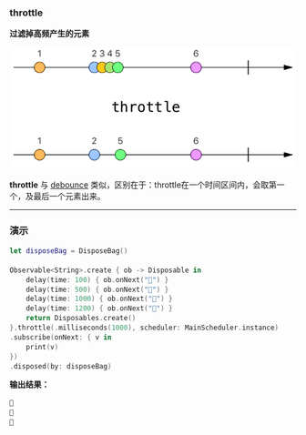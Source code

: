 ### throttle

**过滤掉高频产生的元素**

![](/assets/WhichOperator/Operators/throttle.png)

**throttle** 与 [debounce](debounce.md) 类似，区别在于：throttle在一个时间区间内，会取第一个，及最后一个元素出来。



---

### 演示

```swift
let disposeBag = DisposeBag()

Observable<String>.create { ob -> Disposable in
    delay(time: 100) { ob.onNext("🍐") }
    delay(time: 500) { ob.onNext("🍎") }
    delay(time: 1000) { ob.onNext("🍊") }
    delay(time: 1200) { ob.onNext("🍇") }
    return Disposables.create()
}.throttle(.milliseconds(1000), scheduler: MainScheduler.instance)
.subscribe(onNext: { v in
    print(v)
})
.disposed(by: disposeBag)
```

**输出结果：**

```swift
🍐
🍊
🍇
```

